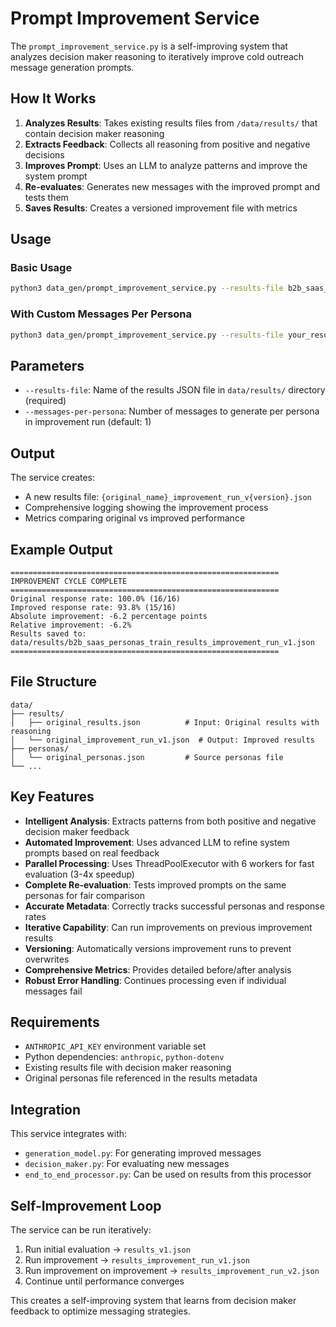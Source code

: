 # Prompt Improvement Service

The `prompt_improvement_service.py` is a self-improving system that analyzes decision maker reasoning to iteratively improve cold outreach message generation prompts.

## How It Works

1. **Analyzes Results**: Takes existing results files from `/data/results/` that contain decision maker reasoning
2. **Extracts Feedback**: Collects all reasoning from positive and negative decisions
3. **Improves Prompt**: Uses an LLM to analyze patterns and improve the system prompt
4. **Re-evaluates**: Generates new messages with the improved prompt and tests them
5. **Saves Results**: Creates a versioned improvement file with metrics

## Usage

### Basic Usage
```bash
python3 data_gen/prompt_improvement_service.py --results-file b2b_saas_personas_train_results_20250802_144126.json
```

### With Custom Messages Per Persona
```bash
python3 data_gen/prompt_improvement_service.py --results-file your_results_file.json --messages-per-persona 3
```

## Parameters

- `--results-file`: Name of the results JSON file in `data/results/` directory (required)
- `--messages-per-persona`: Number of messages to generate per persona in improvement run (default: 1)

## Output

The service creates:
- A new results file: `{original_name}_improvement_run_v{version}.json`
- Comprehensive logging showing the improvement process
- Metrics comparing original vs improved performance

## Example Output

```
============================================================
IMPROVEMENT CYCLE COMPLETE
============================================================
Original response rate: 100.0% (16/16)
Improved response rate: 93.8% (15/16)
Absolute improvement: -6.2 percentage points
Relative improvement: -6.2%
Results saved to: data/results/b2b_saas_personas_train_results_improvement_run_v1.json
============================================================
```

## File Structure

```
data/
├── results/
│   ├── original_results.json          # Input: Original results with reasoning
│   └── original_improvement_run_v1.json  # Output: Improved results
├── personas/
│   └── original_personas.json         # Source personas file
└── ...
```

## Key Features

- **Intelligent Analysis**: Extracts patterns from both positive and negative decision maker feedback
- **Automated Improvement**: Uses advanced LLM to refine system prompts based on real feedback
- **Parallel Processing**: Uses ThreadPoolExecutor with 6 workers for fast evaluation (3-4x speedup)
- **Complete Re-evaluation**: Tests improved prompts on the same personas for fair comparison
- **Accurate Metadata**: Correctly tracks successful personas and response rates
- **Iterative Capability**: Can run improvements on previous improvement results
- **Versioning**: Automatically versions improvement runs to prevent overwrites
- **Comprehensive Metrics**: Provides detailed before/after analysis
- **Robust Error Handling**: Continues processing even if individual messages fail

## Requirements

- `ANTHROPIC_API_KEY` environment variable set
- Python dependencies: `anthropic`, `python-dotenv`
- Existing results file with decision maker reasoning
- Original personas file referenced in the results metadata

## Integration

This service integrates with:
- `generation_model.py`: For generating improved messages
- `decision_maker.py`: For evaluating new messages
- `end_to_end_processor.py`: Can be used on results from this processor

## Self-Improvement Loop

The service can be run iteratively:
1. Run initial evaluation → `results_v1.json`
2. Run improvement → `results_improvement_run_v1.json` 
3. Run improvement on improvement → `results_improvement_run_v2.json`
4. Continue until performance converges

This creates a self-improving system that learns from decision maker feedback to optimize messaging strategies. 